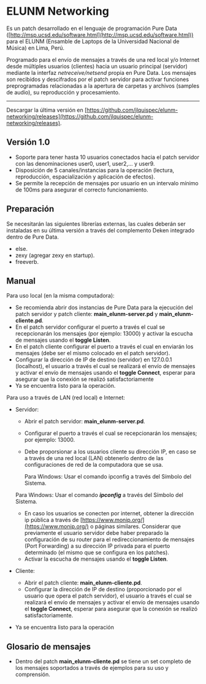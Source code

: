 # **ELUNM Networking**

Es un patch desarrollado en el lenguaje de programación Pure Data ([http://msp.ucsd.edu/software.html](http://msp.ucsd.edu/software.html)) para el ELUNM (Ensamble de Laptops de la Universidad Nacional de Música) en Lima, Perú.

Programado para el envío de mensajes a través de una red local y/o Internet desde múltiples usuarios (clientes) hacia un usuario principal (servidor) mediante la interfaz *netreceive/netsend* propia en Pure Data. Los mensajes son recibidos y descifrados por el patch servidor para activar funciones preprogramadas relacionadas a la apertura de carpetas y archivos (samples de audio), su reproducción y procesamiento.

---

Descargar la última versión en [https://github.com/jlquispec/elunm-networking/releases](https://github.com/jlquispec/elunm-networking/releases).

## Versión 1.0

- Soporte para tener hasta 10 usuarios conectados hacia el patch servidor con las denominaciones user0, user1, user2,... y user9.
- Disposición de 5 canales/instancias para la operación (lectura, reproducción, espacialización y aplicación de efectos).
- Se permite la recepción de mensajes por usuario en un intervalo mínimo de 100ms para asegurar el correcto funcionamiento.

## Preparación

Se necesitarán las siguientes librerías externas, las cuales deberán ser instaladas en su última versión a través del complemento Deken integrado dentro de Pure Data.

- else.
- zexy (agregar zexy en startup).
- freeverb.

## Manual

Para uso local (en la misma computadora):

- Se recomienda abrir dos instancias de Pure Data para la ejecución del patch servidor y patch cliente: **main_elunm-server.pd** y **main_elunm-cliente.pd**.
- En el patch servidor configurar el puerto a través el cual se recepcionarán los mensajes (por ejemplo: 13000) y activar la escucha de mensajes usando el **toggle Listen**.
- En el patch cliente configurar el puerto a través el cual en enviarán los mensajes (debe ser el mismo colocado en el patch servidor).
- Configurar la dirección de IP de destino (servidor) en 127.0.0.1 (localhost), el usuario a través el cual se realizará el envío de mensajes y activar el envío de mensajes usando el **toggle Connect**, esperar para asegurar que la conexión se realizó satisfactoriamente
- Ya se encuentra listo para la operación.

Para uso a través de LAN (red local) e Internet:

- Servidor:
    - Abrir el patch servidor: **main_elunm-server.pd**.
    - Configurar el puerto a través el cual se recepcionarán los mensajes; por ejemplo: 13000.
    - Debe proporsionar a los usuarios cliente su dirección IP, en caso se a través de una red local (LAN) obtenerlo dentro de las configuraciones de red de la computadora que se usa.

		Para Windows: Usar el comando ipconfig  a través del Símbolo del Sistema.

    Para Windows: Usar el comando ***ipconfig***  a través del Símbolo del Sistema.

    - En caso los usuarios se conecten por internet, obtener la dirección ip pública a través de  [https://www.monip.org/](https://www.monip.org/) o páginas similares. Considerar que previamente el usuario servidor debe haber preparado la configuración de su router para el redireccionamiento de mensajes (Port Forwarding) a su dirección IP privada para el puerto determinado (el mismo que se configura en los patches).
    - Activar la escucha de mensajes usando el **toggle Listen**.
- Cliente:
    - Abrir el patch cliente: **main_elunm-cliente.pd**.
    - Configurar la dirección de IP de destino (proporcionado por el usuario que opera el patch servidor), el usuario a través el cual se realizará el envío de mensajes y activar el envío de mensajes usando el **toggle Connect**, esperar para asegurar que la conexión se realizó satisfactoriamente.
- Ya se encuentra listo para la operación

## Glosario de mensajes

- Dentro del patch **main_elunm-cliente.pd** se tiene un set completo de los mensajes soportados a través de ejemplos para su uso y comprensión.
